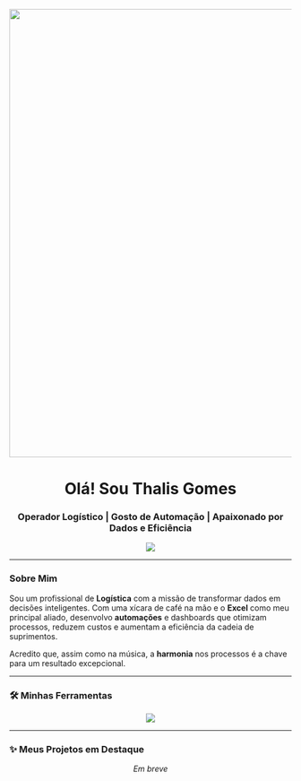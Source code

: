 <p align="center">
  <img src="https://i.pinimg.com/originals/c1/9a/10/c19a105f257a41335b3e94523737b52d.gif" width="800px" />
</p>

<h1 align="center">Olá! Sou Thalis Gomes</h1>
<h3 align="center">Operador Logístico | Gosto de Automação | Apaixonado por Dados e Eficiência</h3>

<p align="center">
  <a href="https://linkedin.com/in/thalisgomes">
    <img src="https://img.shields.io/badge/LinkedIn-0077B5?style=for-the-badge&logo=linkedin&logoColor=white" />
  </a>
</p>

---

### Sobre Mim

Sou um profissional de **Logística** com a missão de transformar dados em decisões inteligentes. Com uma xícara de café na mão e o **Excel** como meu principal aliado, desenvolvo **automações** e dashboards que otimizam processos, reduzem custos e aumentam a eficiência da cadeia de suprimentos.

Acredito que, assim como na música, a **harmonia** nos processos é a chave para um resultado excepcional.

---

### 🛠️ Minhas Ferramentas

<p align="center">
  <img src="https://img.shields.io/badge/Microsoft_Excel-217346?style=for-the-badge&logo=microsoft-excel&logoColor=white" />
</p>

---

### ✨ Meus Projetos em Destaque

<p align="center">
  <em>Em breve</em>
</p>
